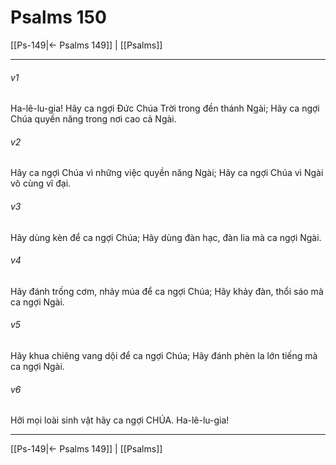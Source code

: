 # Psalms 150

[[Ps-149|← Psalms 149]] | [[Psalms]]
***



###### v1 
Ha-lê-lu-gia! Hãy ca ngợi Đức Chúa Trời trong đền thánh Ngài; Hãy ca ngợi Chúa quyền năng trong nơi cao cả Ngài. 

###### v2 
Hãy ca ngợi Chúa vì những việc quyền năng Ngài; Hãy ca ngợi Chúa vì Ngài vô cùng vĩ đại. 

###### v3 
Hãy dùng kèn để ca ngợi Chúa; Hãy dùng đàn hạc, đàn lia mà ca ngợi Ngài. 

###### v4 
Hãy đánh trống cơm, nhảy múa để ca ngợi Chúa; Hãy khảy đàn, thổi sáo mà ca ngợi Ngài. 

###### v5 
Hãy khua chiêng vang dội để ca ngợi Chúa; Hãy đánh phèn la lớn tiếng mà ca ngợi Ngài. 

###### v6 
Hỡi mọi loài sinh vật hãy ca ngợi CHÚA. Ha-lê-lu-gia!

***
[[Ps-149|← Psalms 149]] | [[Psalms]]
